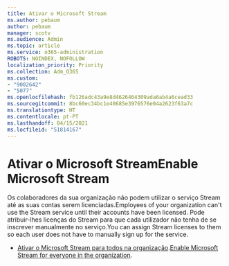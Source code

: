 ```yaml
---
title: Ativar o Microsoft Stream
ms.author: pebaum
author: pebaum
manager: scotv
ms.audience: Admin
ms.topic: article
ms.service: o365-administration
ROBOTS: NOINDEX, NOFOLLOW
localization_priority: Priority
ms.collection: Adm_O365
ms.custom:
- "9002642"
- "5077"
ms.openlocfilehash: fb126adc43a9e8d4626464309ada6ab4a6cead33
ms.sourcegitcommit: 8bc60ec34bc1e40685e3976576e04a2623f63a7c
ms.translationtype: HT
ms.contentlocale: pt-PT
ms.lasthandoff: 04/15/2021
ms.locfileid: "51814167"
---
```

# <a name="enable-microsoft-stream"></a><span data-ttu-id="9f76d-102">Ativar o Microsoft Stream</span><span class="sxs-lookup"><span data-stu-id="9f76d-102">Enable Microsoft Stream</span></span>

<span data-ttu-id="9f76d-103">Os colaboradores da sua organização não podem utilizar o serviço Stream até as suas contas serem licenciadas.</span><span class="sxs-lookup"><span data-stu-id="9f76d-103">Employees of your organization can't use the Stream service until their accounts have been licensed.</span></span> <span data-ttu-id="9f76d-104">Pode atribuir-lhes licenças do Stream para que cada utilizador não tenha de se inscrever manualmente no serviço.</span><span class="sxs-lookup"><span data-stu-id="9f76d-104">You can assign Stream licenses to them so each user does not have to manually sign up for the service.</span></span>

- <span data-ttu-id="9f76d-105">[Ativar o Microsoft Stream para todos na organização](https://docs.microsoft.com/stream/assign-user-licenses).</span><span class="sxs-lookup"><span data-stu-id="9f76d-105">[Enable Microsoft Stream for everyone in the organization](https://docs.microsoft.com/stream/assign-user-licenses).</span></span>
